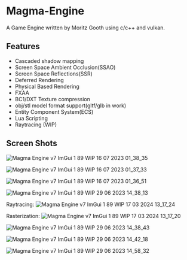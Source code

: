 # Magma-Engine
A Game Engine written by Moritz Gooth using c/c++ and vulkan.

## Features
- Cascaded shadow mapping
- Screen Space Ambient Occlusion(SSAO)
- Screen Space Reflections(SSR)
- Deferred Rendering
- Physical Based Rendering
- FXAA
- BC1/DXT Texture compression
- obj/stl model format support(gltf/glb in work)
- Entity Component System(ECS)
- Lua Scripting
- Raytracing (WIP)

## Screen Shots
![Magma Engine v7 ImGui 1 89 WIP 16 07 2023 01_38_35](https://github.com/Mori-TM/Magma-Engine/assets/55063400/d3e39864-71d5-48fa-823f-aab212ef88ab)

![Magma Engine v7 ImGui 1 89 WIP 16 07 2023 01_37_33](https://github.com/Mori-TM/Magma-Engine/assets/55063400/856853fb-2616-4bdb-976f-8baaac1c15b3)

![Magma Engine v7 ImGui 1 89 WIP 16 07 2023 01_36_51](https://github.com/Mori-TM/Magma-Engine/assets/55063400/2217b0a1-cc5f-4078-8734-4b12114ae583)

![Magma Engine v7 ImGui 1 89 WIP 29 06 2023 14_38_13](https://github.com/Mori-TM/Magma-Engine/assets/55063400/8632024a-b322-4f0d-8285-11127a842f83)

Raytracing:
![Magma Engine v7 ImGui 1 89 WIP 17 03 2024 13_17_24](https://github.com/Mori-TM/Magma-Engine/assets/55063400/a0949673-bca2-4847-9354-1eeb84db1f0a)

Rasterization:
![Magma Engine v7 ImGui 1 89 WIP 17 03 2024 13_17_20](https://github.com/Mori-TM/Magma-Engine/assets/55063400/8d65ea06-1e87-49c2-98a8-d76b203be529)

![Magma Engine v7 ImGui 1 89 WIP 29 06 2023 14_38_43](https://github.com/Mori-TM/Magma-Engine/assets/55063400/4c2b3b6e-3f21-42d3-9b6d-f16fc9e56743)

![Magma Engine v7 ImGui 1 89 WIP 29 06 2023 14_42_18](https://github.com/Mori-TM/Magma-Engine/assets/55063400/ebcf98bd-a4c8-460a-9a1d-1889203b3458)

![Magma Engine v7 ImGui 1 89 WIP 29 06 2023 14_58_32](https://github.com/Mori-TM/Magma-Engine/assets/55063400/af0f33fa-bd78-41cf-8dca-2c0c25d308ee)
